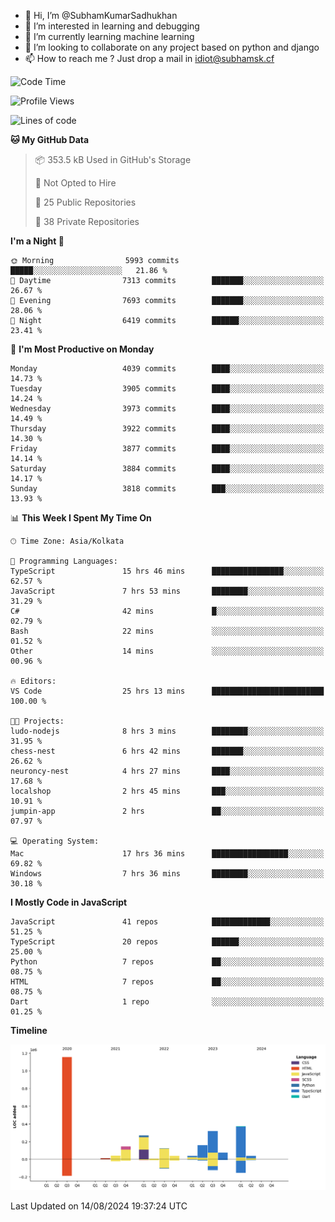 - 👋 Hi, I’m @SubhamKumarSadhukhan
- 👀 I’m interested in learning and debugging
- 🌱 I’m currently learning machine learning
- 💞️ I’m looking to collaborate on any project based on python and django
- 📫 How to reach me ?
      Just drop a mail in idiot@subhamsk.cf

<!---
SubhamKumarSadhukhan/SubhamKumarSadhukhan is a ✨ special ✨ repository because its `README.md` (this file) appears on your GitHub profile.
You can click the Preview link to take a look at your changes.
--->


<!--START_SECTION:waka-->
![Code Time](http://img.shields.io/badge/Code%20Time-2%2C407%20hrs%2040%20mins-blue)

![Profile Views](http://img.shields.io/badge/Profile%20Views-1-blue)

![Lines of code](https://img.shields.io/badge/From%20Hello%20World%20I%27ve%20Written-2.8%20million%20lines%20of%20code-blue)

**🐱 My GitHub Data** 

> 📦 353.5 kB Used in GitHub's Storage 
 > 
> 🚫 Not Opted to Hire
 > 
> 📜 25 Public Repositories 
 > 
> 🔑 38 Private Repositories 
 > 
**I'm a Night 🦉** 

```text
🌞 Morning                5993 commits        █████░░░░░░░░░░░░░░░░░░░░   21.86 % 
🌆 Daytime                7313 commits        ███████░░░░░░░░░░░░░░░░░░   26.67 % 
🌃 Evening                7693 commits        ███████░░░░░░░░░░░░░░░░░░   28.06 % 
🌙 Night                  6419 commits        ██████░░░░░░░░░░░░░░░░░░░   23.41 % 
```
📅 **I'm Most Productive on Monday** 

```text
Monday                   4039 commits        ████░░░░░░░░░░░░░░░░░░░░░   14.73 % 
Tuesday                  3905 commits        ████░░░░░░░░░░░░░░░░░░░░░   14.24 % 
Wednesday                3973 commits        ████░░░░░░░░░░░░░░░░░░░░░   14.49 % 
Thursday                 3922 commits        ████░░░░░░░░░░░░░░░░░░░░░   14.30 % 
Friday                   3877 commits        ████░░░░░░░░░░░░░░░░░░░░░   14.14 % 
Saturday                 3884 commits        ████░░░░░░░░░░░░░░░░░░░░░   14.17 % 
Sunday                   3818 commits        ███░░░░░░░░░░░░░░░░░░░░░░   13.93 % 
```


📊 **This Week I Spent My Time On** 

```text
🕑︎ Time Zone: Asia/Kolkata

💬 Programming Languages: 
TypeScript               15 hrs 46 mins      ████████████████░░░░░░░░░   62.57 % 
JavaScript               7 hrs 53 mins       ████████░░░░░░░░░░░░░░░░░   31.29 % 
C#                       42 mins             █░░░░░░░░░░░░░░░░░░░░░░░░   02.79 % 
Bash                     22 mins             ░░░░░░░░░░░░░░░░░░░░░░░░░   01.52 % 
Other                    14 mins             ░░░░░░░░░░░░░░░░░░░░░░░░░   00.96 % 

🔥 Editors: 
VS Code                  25 hrs 13 mins      █████████████████████████   100.00 % 

🐱‍💻 Projects: 
ludo-nodejs              8 hrs 3 mins        ████████░░░░░░░░░░░░░░░░░   31.95 % 
chess-nest               6 hrs 42 mins       ███████░░░░░░░░░░░░░░░░░░   26.62 % 
neuroncy-nest            4 hrs 27 mins       ████░░░░░░░░░░░░░░░░░░░░░   17.68 % 
localshop                2 hrs 45 mins       ███░░░░░░░░░░░░░░░░░░░░░░   10.91 % 
jumpin-app               2 hrs               ██░░░░░░░░░░░░░░░░░░░░░░░   07.97 % 

💻 Operating System: 
Mac                      17 hrs 36 mins      █████████████████░░░░░░░░   69.82 % 
Windows                  7 hrs 36 mins       ████████░░░░░░░░░░░░░░░░░   30.18 % 
```

**I Mostly Code in JavaScript** 

```text
JavaScript               41 repos            █████████████░░░░░░░░░░░░   51.25 % 
TypeScript               20 repos            ██████░░░░░░░░░░░░░░░░░░░   25.00 % 
Python                   7 repos             ██░░░░░░░░░░░░░░░░░░░░░░░   08.75 % 
HTML                     7 repos             ██░░░░░░░░░░░░░░░░░░░░░░░   08.75 % 
Dart                     1 repo              ░░░░░░░░░░░░░░░░░░░░░░░░░   01.25 % 
```



**Timeline**

![Lines of Code chart](https://raw.githubusercontent.com/SubhamKumarSadhukhan/SubhamKumarSadhukhan/main/assets/bar_graph.png)


 Last Updated on 14/08/2024 19:37:24 UTC
<!--END_SECTION:waka-->
